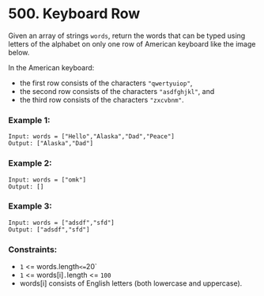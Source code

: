 # 500. Keyboard Row

Given an array of strings `words`, return the words that can be typed using letters of the alphabet on only one row of American keyboard like the image below.

In the American keyboard:

- the first row consists of the characters `"qwertyuiop"`,
- the second row consists of the characters `"asdfghjkl"`, and
- the third row consists of the characters `"zxcvbnm"`.

### Example 1:

```
Input: words = ["Hello","Alaska","Dad","Peace"]
Output: ["Alaska","Dad"]
```

### Example 2:

```
Input: words = ["omk"]
Output: []
```

### Example 3:

```
Input: words = ["adsdf","sfd"]
Output: ["adsdf","sfd"]
```

### Constraints:

- `1` <= words.length` <= `20`
- `1` <= words[i]`.`length <= `100`
- words[i] consists of English letters (both lowercase and uppercase).
